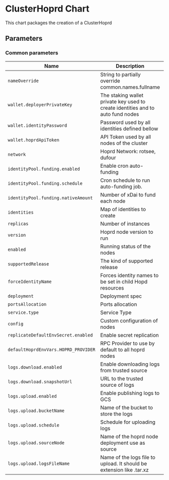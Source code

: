 <!--- app-name: Hopr Operator -->

# ClusterHoprd  Chart

This chart packages the creation of a ClusterHoprd


## Parameters

### Common parameters

| Name                                 | Description                                                                     | Value                               |
| ------------------------------------ | ------------------------------------------------------------------------------- | ----------------------------------- |
| `nameOverride`                       | String to partially override common.names.fullname                              | `""`                                |
| `wallet.deployerPrivateKey`          | The staking wallet private key used to create identities and to auto fund nodes | `""`                                |
| `wallet.identityPassword`            | Password used by all identities defined bellow                                  | `""`                                |
| `wallet.hoprdApiToken`               | API Token used by all nodes of the cluster                                      | `""`                                |
| `network`                            | Hoprd Network: rotsee, dufour                                                   | `""`                                |
| `identityPool.funding.enabled`       | Enable cron auto-funding                                                        | `false`                             |
| `identityPool.funding.schedule`      | Cron schedule to run auto-funding job.                                          | `0 1 * * 1`                         |
| `identityPool.funding.nativeAmount`  | Number of xDai to fund each node                                                | `0.01`                              |
| `identities`                         | Map of identities to create                                                     | `{}`                                |
| `replicas`                           | Number of instances                                                             | `1`                                 |
| `version`                            | Hoprd node version to run                                                       | `""`                                |
| `enabled`                            | Running status of the nodes                                                     | `true`                              |
| `supportedRelease`                   | The kind of supported release <saint-louis>                                     | `""`                                |
| `forceIdentityName`                  | Forces identity names to be set in child Hopd resources                         | `false`                             |
| `deployment`                         | Deployment spec                                                                 | `{}`                                |
| `portsAllocation`                    | Ports allocation                                                                | `10`                                |
| `service.type`                       | Service Type                                                                    | `ClusterIP`                         |
| `config`                             | Custom configuration of nodes                                                   | `""`                                |
| `replicateDefaultEnvSecret.enabled`  | Enable secret replication                                                       | `true`                              |
| `defaultHoprdEnvVars.HOPRD_PROVIDER` | RPC Provider to use by default to all hoprd nodes                               | `https://gnosis-rpc.publicnode.com` |
| `logs.download.enabled`              | Enable downloading logs from trusted source                                     | `false`                             |
| `logs.download.snapshotUrl`          | URL to the trusted source of logs                                               | `""`                                |
| `logs.upload.enabled`                | Enable publishing logs to GCS                                                   | `false`                             |
| `logs.upload.bucketName`             | Name of the bucket to store the logs                                            | `""`                                |
| `logs.upload.schedule`               | Schedule for uploading logs                                                     | `0 0 * * *`                         |
| `logs.upload.sourceNode`             | Name of the hoprd node deployment use as source                                 | `""`                                |
| `logs.upload.logsFileName`           | Name of the logs file to upload. It should be extension like .tar.xz            | `""`                                |
